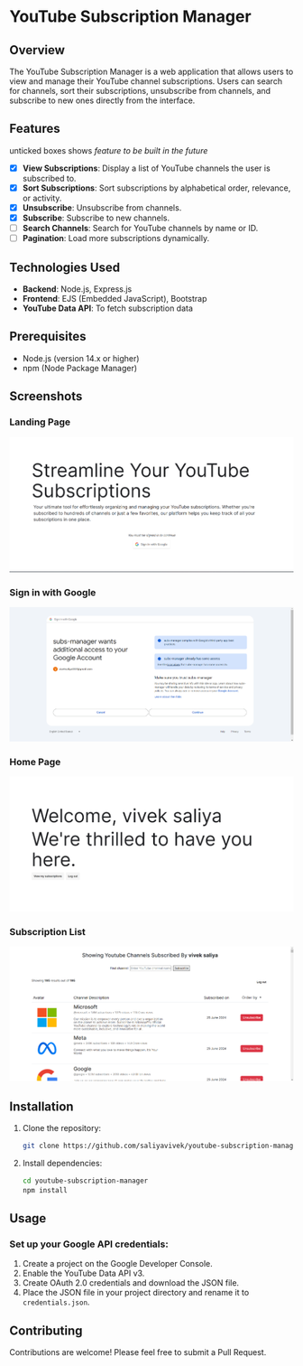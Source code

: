 # YouTube Subscription Manager

## Overview

The YouTube Subscription Manager is a web application that allows users to view and manage their YouTube channel subscriptions. Users can search for channels, sort their subscriptions, unsubscribe from channels, and subscribe to new ones directly from the interface.

## Features

unticked boxes shows _feature to be built in the future_

- [x] **View Subscriptions**: Display a list of YouTube channels the user is subscribed to.
- [x] **Sort Subscriptions**: Sort subscriptions by alphabetical order, relevance, or activity.
- [x] **Unsubscribe**: Unsubscribe from channels.
- [x] **Subscribe**: Subscribe to new channels.
- [ ] **Search Channels**: Search for YouTube channels by name or ID.
- [ ] **Pagination**: Load more subscriptions dynamically.

## Technologies Used

- **Backend**: Node.js, Express.js
- **Frontend**: EJS (Embedded JavaScript), Bootstrap
- **YouTube Data API**: To fetch subscription data

## Prerequisites

- Node.js (version 14.x or higher)
- npm (Node Package Manager)

## Screenshots

### Landing Page

![Landing Page](screenshots/landing_page.png)

### Sign in with Google

![Sign in with Google](screenshots/sign_in_w_google.png)

### Home Page

![Home Page](screenshots/home_page.png)

### Subscription List

![Subscription List](screenshots/subscriptions.png)

## Installation

1. Clone the repository:

   ```bash
   git clone https://github.com/saliyavivek/youtube-subscription-manager.git

   ```

2. Install dependencies:

   ```bash
   cd youtube-subscription-manager
   npm install

   ```

## Usage

### Set up your Google API credentials:

1. Create a project on the Google Developer Console.
2. Enable the YouTube Data API v3.
3. Create OAuth 2.0 credentials and download the JSON file.
4. Place the JSON file in your project directory and rename it to `credentials.json`.

## Contributing

Contributions are welcome! Please feel free to submit a Pull Request.
